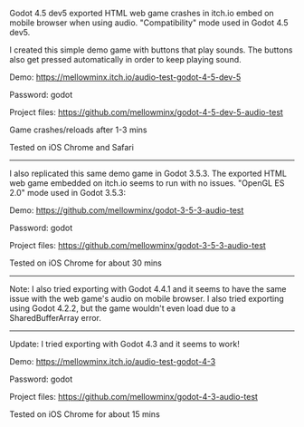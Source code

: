 Godot 4.5 dev5 exported HTML web game crashes in itch.io embed on mobile browser when using audio. "Compatibility" mode used in Godot 4.5 dev5.

I created this simple demo game with buttons that play sounds. The buttons also get pressed automatically in order to keep playing sound.

Demo: https://mellowminx.itch.io/audio-test-godot-4-5-dev-5

Password: godot

Project files: https://github.com/mellowminx/godot-4-5-dev-5-audio-test​

Game crashes/reloads after 1-3 mins

Tested on iOS Chrome and Safari

---

I also replicated this same demo game in Godot 3.5.3. The exported HTML web game embedded on itch.io seems to run with no issues. "OpenGL ES 2.0" mode used in Godot 3.5.3:

Demo: https://github.com/mellowminx/godot-3-5-3-audio-test

Password: godot

Project files: https://github.com/mellowminx/godot-3-5-3-audio-test

Tested on iOS Chrome for about 30 mins

---

Note: I also tried exporting with Godot 4.4.1 and it seems to have the same issue with the web game's audio on mobile browser. I also tried exporting using Godot 4.2.2, but the game wouldn't even load due to a SharedBufferArray error.

---

Update: I tried exporting with Godot 4.3 and it seems to work!

Demo: https://mellowminx.itch.io/audio-test-godot-4-3

Password: godot

Project files: https://github.com/mellowminx/godot-4-3-audio-test

Tested on iOS Chrome for about 15 mins
